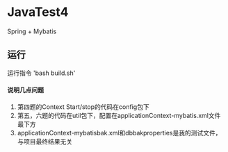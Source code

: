 # JavaTest4
Spring + Mybatis

## 运行
运行指令 'bash build.sh'

#### 说明几点问题
1. 第四题的Context Start/stop的代码在config包下
2. 第五，六题的代码在util包下，配置在applicationContext-mybatis.xml文件最下方
3. applicationContext-mybatisbak.xml和dbbakproperties是我的测试文件，与项目最终结果无关